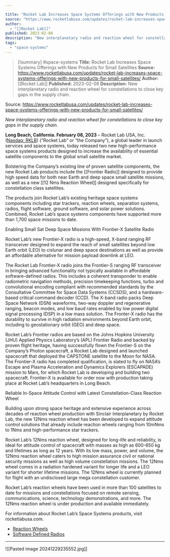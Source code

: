 ```yaml
---

title: "Rocket Lab Increases Space Systems Offerings with New Products for Small Satellites "
source: "https://www.rocketlabusa.com/updates/rocket-lab-increases-space-systems-offerings-with-new-products-for-small-satellites/"
author:
  - "[[Rocket Lab]]"
published: 2023-02-08
description: "New interplanetary radio and reaction wheel for constellations to close key gaps in the supply chain."
tags:
  - "space-systems"
---
```

>[!summary]
#space-systems
**Title:** Rocket Lab Increases Space Systems Offerings with New Products for Small Satellites 
**Source:** https://www.rocketlabusa.com/updates/rocket-lab-increases-space-systems-offerings-with-new-products-for-small-satellites/
**Author:** [[Rocket Lab]]
**Published:** 2023-02-08
**Description:** New interplanetary radio and reaction wheel for constellations to close key gaps in the supply chain.

Source: https://www.rocketlabusa.com/updates/rocket-lab-increases-space-systems-offerings-with-new-products-for-small-satellites/

*New interplanetary radio and reaction wheel for constellations to close key gaps in the supply chain.*

**Long Beach, California. February 08, 2023** – Rocket Lab USA, Inc. ([Nasdaq: RKLB](https://www.nasdaq.com/market-activity/stocks/rklb-0)) (“Rocket Lab” or “the Company”), a global leader in launch services and space systems, today released two new high-performance space systems products designed to increase the availability of essential satellite components to the global small satellite market.

Bolstering the Company’s existing line of proven satellite components, the new Rocket Lab products include the [[Frontier Radio]] designed to provide high speed data for both near Earth and deep space small satellite missions, as well as a new [[12 Nms Reaction Wheel]] designed specifically for constellation class satellites.

The products join Rocket Lab’s existing heritage space systems components including star trackers, reaction wheels, separation systems, radios, flight software, ground software, and solar power solutions. Combined, Rocket Lab’s space systems components have supported more than 1,700 space missions to date.

Enabling Small Sat Deep Space Missions With Frontier-X Satellite Radio

Rocket Lab’s new Frontier-X radio is a high-speed, X-band ranging RF transceiver designed to expand the reach of small satellites beyond low Earth orbit (LEO) to cislunar and deep space destinations as well as provide an affordable alternative for mission payload downlink at LEO.

The Rocket Lab Frontier-X radio joins the Frontier-S ranging RF transceiver in bringing advanced functionality not typically available in affordable software-defined radios. This includes a coherent transponder to enable radiometric navigation methods, precision timekeeping functions, turbo and convolutional encoding compliant with recommended standards by the Consultative Committee for Space Data Systems (CCSDS), and a hardware-based critical command decoder (CCD). The X-band radio packs Deep Space Network (DSN) waveforms, two-way doppler and regenerative ranging, beacon modes, and low baud rates enabled by low power digital signal processing (DSP) in a low mass solution. The Fronter-X radio has the durability to survive in high radiation environments beyond Earth orbit, including to geostationary orbit (GEO) and deep space.

Rocket Lab’s Frontier radios are based on the Johns Hopkins University (JHU) Applied Physics Laboratory’s (APL) Frontier Radio and backed by proven flight heritage, having successfully flown the Frontier-S on the Company’s Photon spacecraft, a Rocket Lab designed and launched spacecraft that deployed the CAPSTONE satellite to the Moon for NASA. The Frontier-X radio has completed qualification, is slated to fly on NASA’s Escape and Plasma Acceleration and Dynamics Explorers (ESCAPADE) mission to Mars, for which Rocket Lab is developing and building two spacecraft. Frontier-X is available for order now with production taking place at Rocket Lab’s headquarters in Long Beach.

Reliable In-Space Attitude Control with Latest Constellation-Class Reaction Wheel

Building upon strong space heritage and extensive experience across decades of reaction wheel production with Sinclair Interplanetary by Rocket Lab, the new 12Nms reaction wheel has been developed to expand attitude control solutions that already include reaction wheels ranging from 10mNms to 1Nms and high-performance star trackers.

Rocket Lab’s 12Nms reaction wheel, designed for long-life and reliability, is ideal for attitude control of spacecraft with masses as high as 600-650 kg and lifetimes as long as 12 years. With its low mass, power, and volume, the 12Nms reaction wheel caters to high mission assurance civil or national security missions as well as high volume constellation missions. The 12Nms wheel comes in a radiation hardened variant for longer life and a LEO variant for shorter lifetime missions. The 12Nms wheel is currently planned for flight with an undisclosed large mega constellation customer.

Rocket Lab’s reaction wheels have been used in more than 100 satellites to date for missions and constellations focused on remote sensing, communications, science, technology demonstrations, and more. The 12Nms reaction wheel is under production and available immediately.

For information about Rocket Lab’s Space Systems products, visit rocketlabusa.com.

- [Reaction Wheels](https://www.rocketlabusa.com/space-systems/satellite-components/reaction-wheels/)
- [Software Defined Radios](https://www.rocketlabusa.com/space-systems/radios/)

---

![[Pasted image 20241229235552.jpg]]